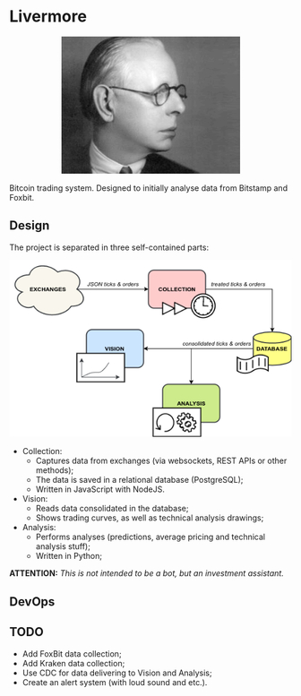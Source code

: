 # Livermore

<p align="center">
    <img src="logo.gif" />
</p>

Bitcoin trading system. Designed to initially analyse data from Bitstamp and Foxbit.

## Design

The project is separated in three self-contained parts:

<p align="center">
    <img src="design.png" />
</p>

- Collection:
    - Captures data from exchanges (via websockets, REST APIs or other methods);
    - The data is saved in a relational database (PostgreSQL);
    - Written in JavaScript with NodeJS.
- Vision:
    - Reads data consolidated in the database;
    - Shows trading curves, as well as technical analysis drawings;
- Analysis:
    - Performs analyses (predictions, average pricing and technical analysis stuff);
    - Written in Python;

**ATTENTION:** *This is not intended to be a bot, but an investment assistant.*

## DevOps

## TODO

- Add FoxBit data collection;
- Add Kraken data collection;
- Use CDC for data delivering to Vision and Analysis;
- Create an alert system (with loud sound and etc.).
